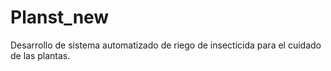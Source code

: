# Planst_new
Desarrollo de sistema automatizado de riego de insecticida para el cuidado de las plantas.
